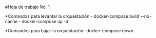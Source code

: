 #Hoja de trabajo No. 1

*Comandos para levantar la orquestación
    - docker-compose build --no-cache
    - docker-compose up -d

*Comandos para bajar la orquestación
    -docker-compose down